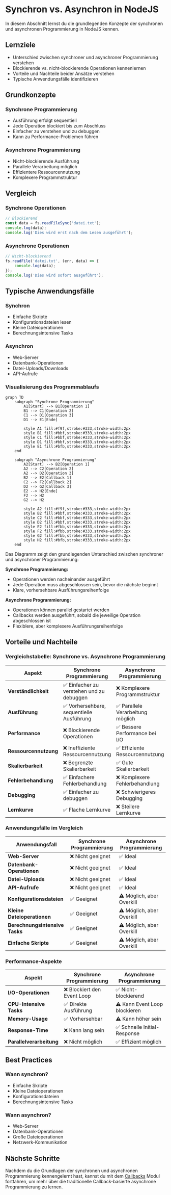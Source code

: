 # Synchron vs. Asynchron in NodeJS

In diesem Abschnitt lernst du die grundlegenden Konzepte der synchronen und asynchronen Programmierung in NodeJS kennen.

## Lernziele

- Unterschied zwischen synchroner und asynchroner Programmierung verstehen
- Blockierende vs. nicht-blockierende Operationen kennenlernen
- Vorteile und Nachteile beider Ansätze verstehen
- Typische Anwendungsfälle identifizieren

## Grundkonzepte

### Synchrone Programmierung
- Ausführung erfolgt sequentiell
- Jede Operation blockiert bis zum Abschluss
- Einfacher zu verstehen und zu debuggen
- Kann zu Performance-Problemen führen

### Asynchrone Programmierung
- Nicht-blockierende Ausführung
- Parallele Verarbeitung möglich
- Effizientere Ressourcennutzung
- Komplexere Programmstruktur

## Vergleich

### Synchrone Operationen
```javascript
// Blockierend
const data = fs.readFileSync('datei.txt');
console.log(data);
console.log('Dies wird erst nach dem Lesen ausgeführt');
```

### Asynchrone Operationen
```javascript
// Nicht-blockierend
fs.readFile('datei.txt', (err, data) => {
    console.log(data);
});
console.log('Dies wird sofort ausgeführt');
```

## Typische Anwendungsfälle

### Synchron
- Einfache Skripte
- Konfigurationsdateien lesen
- Kleine Dateioperationen
- Berechnungsintensive Tasks

### Asynchron
- Web-Server
- Datenbank-Operationen
- Datei-Uploads/Downloads
- API-Aufrufe


### Visualisierung des Programmablaufs

```mermaid
graph TD
    subgraph "Synchrone Programmierung"
        A1[Start] --> B1[Operation 1]
        B1 --> C1[Operation 2]
        C1 --> D1[Operation 3]
        D1 --> E1[Ende]
        
        style A1 fill:#f9f,stroke:#333,stroke-width:2px
        style B1 fill:#bbf,stroke:#333,stroke-width:2px
        style C1 fill:#bbf,stroke:#333,stroke-width:2px
        style D1 fill:#bbf,stroke:#333,stroke-width:2px
        style E1 fill:#bfb,stroke:#333,stroke-width:2px
    end

    subgraph "Asynchrone Programmierung"
        A2[Start] --> B2[Operation 1]
        A2 --> C2[Operation 2]
        A2 --> D2[Operation 3]
        B2 --> E2[Callback 1]
        C2 --> F2[Callback 2]
        D2 --> G2[Callback 3]
        E2 --> H2[Ende]
        F2 --> H2
        G2 --> H2
        
        style A2 fill:#f9f,stroke:#333,stroke-width:2px
        style B2 fill:#bbf,stroke:#333,stroke-width:2px
        style C2 fill:#bbf,stroke:#333,stroke-width:2px
        style D2 fill:#bbf,stroke:#333,stroke-width:2px
        style E2 fill:#fbb,stroke:#333,stroke-width:2px
        style F2 fill:#fbb,stroke:#333,stroke-width:2px
        style G2 fill:#fbb,stroke:#333,stroke-width:2px
        style H2 fill:#bfb,stroke:#333,stroke-width:2px
    end
```

Das Diagramm zeigt den grundlegenden Unterschied zwischen synchroner und asynchroner Programmierung:

**Synchrone Programmierung:**
- Operationen werden nacheinander ausgeführt
- Jede Operation muss abgeschlossen sein, bevor die nächste beginnt
- Klare, vorhersehbare Ausführungsreihenfolge

**Asynchrone Programmierung:**
- Operationen können parallel gestartet werden
- Callbacks werden ausgeführt, sobald die jeweilige Operation abgeschlossen ist
- Flexiblere, aber komplexere Ausführungsreihenfolge


## Vorteile und Nachteile

### Vergleichstabelle: Synchrone vs. Asynchrone Programmierung

| Aspekt | Synchrone Programmierung | Asynchrone Programmierung |
|--------|--------------------------|---------------------------|
| **Verständlichkeit** | ✅ Einfacher zu verstehen und zu debuggen | ❌ Komplexere Programmstruktur |
| **Ausführung** | ✅ Vorhersehbare, sequentielle Ausführung | ✅ Parallele Verarbeitung möglich |
| **Performance** | ❌ Blockierende Operationen | ✅ Bessere Performance bei I/O |
| **Ressourcennutzung** | ❌ Ineffiziente Ressourcennutzung | ✅ Effiziente Ressourcennutzung |
| **Skalierbarkeit** | ❌ Begrenzte Skalierbarkeit | ✅ Gute Skalierbarkeit |
| **Fehlerbehandlung** | ✅ Einfachere Fehlerbehandlung | ❌ Komplexere Fehlerbehandlung |
| **Debugging** | ✅ Einfacher zu debuggen | ❌ Schwierigeres Debugging |
| **Lernkurve** | ✅ Flache Lernkurve | ❌ Steilere Lernkurve |

### Anwendungsfälle im Vergleich

| Anwendungsfall | Synchrone Programmierung | Asynchrone Programmierung |
|----------------|--------------------------|---------------------------|
| **Web-Server** | ❌ Nicht geeignet | ✅ Ideal |
| **Datenbank-Operationen** | ❌ Nicht geeignet | ✅ Ideal |
| **Datei-Uploads** | ❌ Nicht geeignet | ✅ Ideal |
| **API-Aufrufe** | ❌ Nicht geeignet | ✅ Ideal |
| **Konfigurationsdateien** | ✅ Geeignet | ⚠️ Möglich, aber Overkill |
| **Kleine Dateioperationen** | ✅ Geeignet | ⚠️ Möglich, aber Overkill |
| **Berechnungsintensive Tasks** | ✅ Geeignet | ⚠️ Möglich, aber Overkill |
| **Einfache Skripte** | ✅ Geeignet | ⚠️ Möglich, aber Overkill |

### Performance-Aspekte

| Aspekt | Synchrone Programmierung | Asynchrone Programmierung |
|--------|--------------------------|---------------------------|
| **I/O-Operationen** | ❌ Blockiert den Event Loop | ✅ Nicht-blockierend |
| **CPU-Intensive Tasks** | ✅ Direkte Ausführung | ⚠️ Kann Event Loop blockieren |
| **Memory-Usage** | ✅ Vorhersehbar | ⚠️ Kann höher sein |
| **Response-Time** | ❌ Kann lang sein | ✅ Schnelle Initial-Response |
| **Parallelverarbeitung** | ❌ Nicht möglich | ✅ Effizient möglich |


## Best Practices

### Wann synchron?
- Einfache Skripte
- Kleine Dateioperationen
- Konfigurationsdateien
- Berechnungsintensive Tasks

### Wann asynchron?
- Web-Server
- Datenbank-Operationen
- Große Dateioperationen
- Netzwerk-Kommunikation

## Nächste Schritte

Nachdem du die Grundlagen der synchronen und asynchronen Programmierung kennengelernt hast, kannst du mit dem [Callbacks](callbacks.md) Modul fortfahren, um mehr über die traditionelle Callback-basierte asynchrone Programmierung zu lernen. 